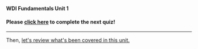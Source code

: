 **WDI Fundamentals Unit 1**

#### Please [click here](https://ga-immersives.typeform.com/to/KSU25a) to complete the next quiz!

---

Then, [let's review what's been covered in this unit.](14_cheatsheet.md)
